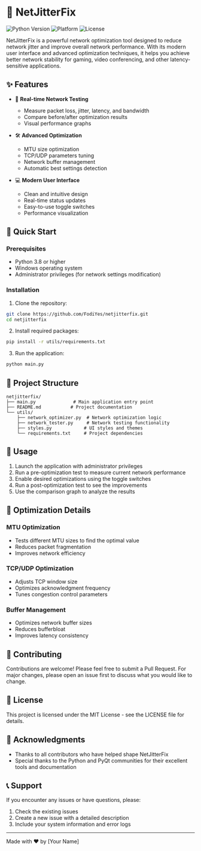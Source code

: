# 🚀 NetJitterFix

![Python Version](https://img.shields.io/badge/python-3.8%2B-blue)
![Platform](https://img.shields.io/badge/platform-Windows-lightgrey)
![License](https://img.shields.io/badge/license-MIT-green)

NetJitterFix is a powerful network optimization tool designed to reduce network jitter and improve overall network performance. With its modern user interface and advanced optimization techniques, it helps you achieve better network stability for gaming, video conferencing, and other latency-sensitive applications.

## ✨ Features

- 🔄 **Real-time Network Testing**
  - Measure packet loss, jitter, latency, and bandwidth
  - Compare before/after optimization results
  - Visual performance graphs

- 🛠 **Advanced Optimization**
  - MTU size optimization
  - TCP/UDP parameters tuning
  - Network buffer management
  - Automatic best settings detection

- 💻 **Modern User Interface**
  - Clean and intuitive design
  - Real-time status updates
  - Easy-to-use toggle switches
  - Performance visualization

## 🚀 Quick Start

### Prerequisites

- Python 3.8 or higher
- Windows operating system
- Administrator privileges (for network settings modification)

### Installation

1. Clone the repository:
```bash
git clone https://github.com/FodiYes/netjitterfix.git
cd netjitterfix
```

2. Install required packages:
```bash
pip install -r utils/requirements.txt
```

3. Run the application:
```bash
python main.py
```

## 📁 Project Structure

```
netjitterfix/
├── main.py              # Main application entry point
├── README.md           # Project documentation
└── utils/
    ├── network_optimizer.py  # Network optimization logic
    ├── network_tester.py     # Network testing functionality
    ├── styles.py            # UI styles and themes
    └── requirements.txt     # Project dependencies
```

## 🎯 Usage

1. Launch the application with administrator privileges
2. Run a pre-optimization test to measure current network performance
3. Enable desired optimizations using the toggle switches
4. Run a post-optimization test to see the improvements
5. Use the comparison graph to analyze the results

## 🔧 Optimization Details

### MTU Optimization
- Tests different MTU sizes to find the optimal value
- Reduces packet fragmentation
- Improves network efficiency

### TCP/UDP Optimization
- Adjusts TCP window size
- Optimizes acknowledgment frequency
- Tunes congestion control parameters

### Buffer Management
- Optimizes network buffer sizes
- Reduces bufferbloat
- Improves latency consistency

## 🤝 Contributing

Contributions are welcome! Please feel free to submit a Pull Request. For major changes, please open an issue first to discuss what you would like to change.

## 📝 License

This project is licensed under the MIT License - see the LICENSE file for details.

## 🙏 Acknowledgments

- Thanks to all contributors who have helped shape NetJitterFix
- Special thanks to the Python and PyQt communities for their excellent tools and documentation

## 📞 Support

If you encounter any issues or have questions, please:
1. Check the existing issues
2. Create a new issue with a detailed description
3. Include your system information and error logs

---
Made with ❤️ by [Your Name]
